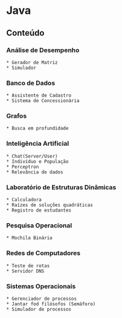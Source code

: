 # Java

## Conteúdo

  ### Análise de Desempenho
    * Gerador de Matriz
    * Simulador
    
  ### Banco de Dados
    * Assistente de Cadastro
    * Sistema de Concessionária
    
  ### Grafos
    * Busca em profundidade
    
  ### Inteligência Artificial
    * Chat(Server/User)
    * Indivíduo e População
    * Perceptron
    * Relevância de dados
    
  ### Laboratório de Estruturas Dinâmicas
    * Calculadora
    * Raízes de soluções quadráticas
    * Registro de estudantes
    
  ### Pesquisa Operacional
    * Mochila Binária
   
  ### Redes de Computadores
    * Teste de rotas
    * Servidor DNS
    
  ### Sistemas Operacionais
    * Gerenciador de processos
    * Jantar fod filósofos (Semáforo)
    * Simulador de processos
